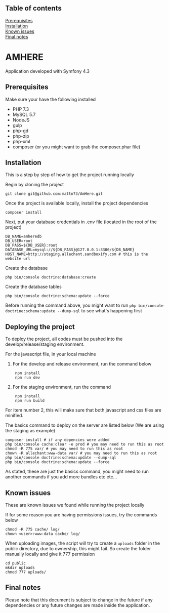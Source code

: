 ## Table of contents

[Prerequisites](#prerequisites)<br />
[Installation](#installation)<br />
[Known issues](#known-issues)<br />
[Final notes](#final-notes)<br />

# AMHERE

Application developed with Symfony 4.3

## Prerequisites

Make sure your have the following installed

- PHP 7.3
- MySQL 5.7
- NodeJS
- gulp
- php-gd
- php-zip
- php-xml
- composer (or you might want to grab the composer.phar file)

## Installation

This is a step by step of how to get the project running locally

Begin by cloning the project

    git clone git@github.com:mattn73/AmHere.git

Once the project is available locally, install the project dependencies

    composer install

Next, put your database credentials in .env file (located in the root of the project)

```
DB_NAME=amheredb
DB_USER=root
DB_PASS=${DB_USER}:root
DATABASE_URL=mysql://${DB_PASS}@127.0.0.1:3306/${DB_NAME}
HOST_NAME=http://staging.allechant.sandboxify.com # this is the website url
```

Create the database

    php bin/console doctrine:database:create

Create the database tables

    php bin/console doctrine:schema:update --force

Before running the command above, you might want to run `php bin/console doctrine:schema:update --dump-sql` to see what's happening first

## Deploying the project

To deploy the project, all codes must be pushed into the develop/release/staging environment.

For the javascript file, in your local machine 

1. For the develop and release environment, run the command below

        npm install
        npm run dev

2. For the staging environment, run the command

        npm install
        npm run build

For item number 2, this will make sure that both javascript and css files are minified.

The basics command to deploy on the server are listed below (We are using the staging as example)

```
composer install # if any depencies were added
php bin/console cache:clear -e prod # you may need to run this as root
chmod -R 775 var/ # you may need to run this as root
chown -R allechant:www-data var/ # you may need to run this as root
php bin/console doctrine:schema:update --dump-sql
php bin/console doctrine:schema:update --force
```
As stated, these are just the basics command, you might need to run another commands if you add more bundles etc etc...

## Known issues

These are known issues we found while running the project locally

If for some reason you are having permissions issues, try the commands below

    chmod -R 775 cache/ log/
    chown <user>:www-data cache/ log/

When uploading images, the script will try to create a `uploads` folder in the public directory, due to ownership, this might fail. So create the folder manually locally and give it 777 permission

    cd public
    mkdir uploads
    chmod 777 uploads/

## Final notes

Please note that this document is subject to change in the future if any dependencies or any future changes are made inside the application.